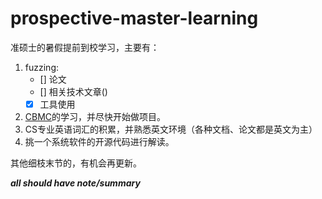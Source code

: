 # prospective-master-learning
准硕士的暑假提前到校学习，主要有：
1. fuzzing:
    - [] 论文
    - [] 相关技术文章()
    - [x] 工具使用
2. [CBMC](https://www.cprover.org/cbmc/)的学习，并尽快开始做项目。
3. CS专业英语词汇的积累，并熟悉英文环境（各种文档、论文都是英文为主）
4. 挑一个系统软件的开源代码进行解读。

其他细枝末节的，有机会再更新。

***all should have note/summary***